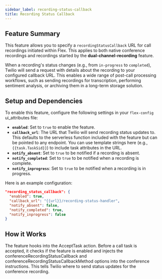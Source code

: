 ```yaml
---
sidebar_label: recording-status-callback
title: Recording Status Callback
---
```


## Feature Summary

This feature allows you to specify a `recordingStatusCallback` URL for call recordings initiated within Flex. This applies to both native conference recordings and recordings started by the **dual-channel-recording** feature.

When a recording's status changes (e.g., from `in-progress` to `completed`), Twilio will send a request with details about the recording to your configured callback URL. This enables a wide range of post-call processing workflows, such as sending recordings for transcription, performing sentiment analysis, or archiving them in a long-term storage solution.

## Setup and Dependencies

To enable this feature, configure the following settings in your `flex-config` ui_attributes file:

-   **`enabled`**: Set to `true` to enable the feature.
-   **`callback_url`**: The URL that Twilio will send recording status updates to. This defaults to the serverless function included with the feature but can be pointed to any endpoint. You can use template strings here (e.g., `{{task.TaskSid}}`) to include task attributes in the URL.
-   **`notify_absent`**: Set to `true` to be notified if a recording is absent.
-   **`notify_completed`**: Set to `true` to be notified when a recording is complete.
-   **`notify_inprogress`**: Set to `true` to be notified when a recording is in progress.

Here is an example configuration:

```json
"recording_status_callback": {
  "enabled": true,
  "callback_url": "{{url}}/recording-status-handler",
  "notify_absent": false,
  "notify_completed": true,
  "notify_inprogress": false
}
```

## How it Works

The feature hooks into the AcceptTask action. Before a call task is accepted, it checks if the feature is enabled and injects the conferenceRecordingStatusCallback and conferenceRecordingStatusCallbackMethod options into the conference instructions. This tells Twilio where to send status updates for the conference recording.
